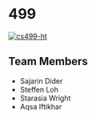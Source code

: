 # 499
[![cs499-ht](https://circleci.com/gh/cs499-ht/499.svg?style=shield&circle-token=479baf20494bfde05285b8bc6c70770ee2f82315)](https://app.circleci.com/pipelines/github/cs499-ht/499)

## Team Members

- Sajarin Dider
- Steffen Loh
- Starasia Wright
- Aqsa Iftikhar
